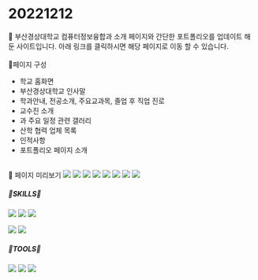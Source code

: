 # 20221212



📕 부산경상대학교 컴퓨터정보융합과 소개 페이지와 간단한 포트폴리오를 업데이트 해둔 사이트입니다.
아래 링크를 클릭하시면 해당 페이지로 이동 할 수 있습니다.
<a href="https://seunga221212.netlify.app"></a>
<br><br>
🔸페이지 구성
- 학교 홈화면
- 부산경상대학교 인사말
- 학과안내, 전공소개, 주요교과목, 졸업 후 직업 진로
- 교수진 소개
- 과 주요 일정 관련 갤러리
- 산학 협력 업체 목록
- 인적사항
- 포트폴리오 페이지 소개
<br><br>

🔸 페이지 미리보기
<img src="https://user-images.githubusercontent.com/112832677/206956745-c8aaf9b9-fe60-437b-86d0-5ea500a176ce.PNG">
<img src="https://user-images.githubusercontent.com/112832677/206956751-6fcf4e6d-a074-48db-8120-f99cf41ace72.PNG">
<img src="https://user-images.githubusercontent.com/112832677/206956756-3e6087be-7867-4b04-9d8f-cecde0a68b64.PNG">
<img src="https://user-images.githubusercontent.com/112832677/206956760-bb310b47-c93e-4a4c-a703-b82886bd8185.PNG">
<img src="https://user-images.githubusercontent.com/112832677/206956770-726f7b67-9e57-4499-9c61-1f44b2359992.PNG">
<img src="https://user-images.githubusercontent.com/112832677/206956776-c7c3f0ee-256b-4466-8ed7-abc82569a415.PNG">
<img src="https://user-images.githubusercontent.com/112832677/206956781-c70d29fe-4d82-433f-8290-0e814573a2d5.PNG">
<img src="https://user-images.githubusercontent.com/112832677/206956786-efcb0100-039d-4288-84bb-0f15024c63be.PNG">


##### 🌟SKILLS🌟
  
<img src="https://img.shields.io/badge/HTML5-E34F2?style=flat&logo=HTML5&logoColor=blue"/> <img src="https://img.shields.io/badge/CSS3-1572B6?style=flat&logo=CSS3&logoColor=yello"/> <img src="https://img.shields.io/badge/JavaScript-F7DF1E?style=flat&logo=JavaScript&logoColor=white"/>
  
<img src="https://img.shields.io/badge/PHP-777BB4?style=flat&logo=PHP&logoColor=PINK"/> <img src="https://img.shields.io/badge/TypeScript-3178C6?style=flat&logo=TypeScript&logoColor=green"/>

##### 🌟TOOLS🌟 
<img src="https://img.shields.io/badge/Visual studio Code-007ACC?style=flat&logo=Visual studio Code&logoColor=skyblue"/> <img src="https://img.shields.io/badge/Visual Studio-5C2D91?style=flat&logo=Visual Studio&logoColor=violet"/> <img src="https://img.shields.io/badge/GitHub-181717?style=flat&logo=GitHub&logoColor=ivory"/> 
